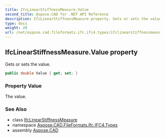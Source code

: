 ```yaml
---
title: IfcLinearStiffnessMeasure.Value
second_title: Aspose.CAD for .NET API Reference
description: IfcLinearStiffnessMeasure property. Gets or sets the value
type: docs
weight: 20
url: /net/aspose.cad.fileformats.ifc.ifc4.types/ifclinearstiffnessmeasure/value/
---
```

## IfcLinearStiffnessMeasure.Value property

Gets or sets the value.

```csharp
public double Value { get; set; }
```

### Property Value

The value.

### See Also

* class [IfcLinearStiffnessMeasure](../)
* namespace [Aspose.CAD.FileFormats.Ifc.IFC4.Types](../../ifclinearstiffnessmeasure/)
* assembly [Aspose.CAD](../../../)


